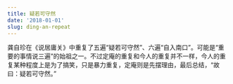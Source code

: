 ```yaml
---
title: 疑若可守然
date: '2018-01-01'
slug: ding-an-repeat
---
```


龚自珍在《说居庸关》中重复了五遍“疑若可守然”、六遍“自入南口”。可能是“重要的事情说三遍”的始祖之一。不过定庵的重复和今人的重复并不一样，今人的重复某种程度上是为了搞笑，只是暴力重复，定庵则是先摆理由，最后总结，“故曰：疑若可守然。”
